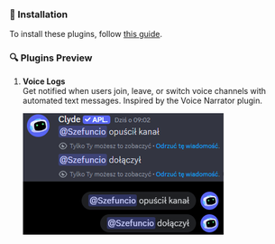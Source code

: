 ### 🚀 Installation

To install these plugins, follow [this guide](https://docs.vencord.dev/installing/custom-plugins/).

### 🔍 Plugins Preview

1. **Voice Logs**  
   Get notified when users join, leave, or switch voice channels with automated text messages. Inspired by the Voice Narrator plugin.

   ![Voice Logs Preview](./VoiceLogs/image-logs.png)
